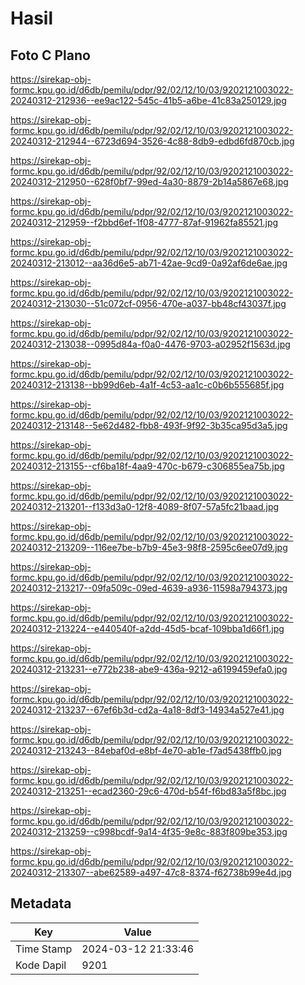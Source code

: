 # Hasil

## Foto C Plano

https://sirekap-obj-formc.kpu.go.id/d6db/pemilu/pdpr/92/02/12/10/03/9202121003022-20240312-212936--ee9ac122-545c-41b5-a6be-41c83a250129.jpg

https://sirekap-obj-formc.kpu.go.id/d6db/pemilu/pdpr/92/02/12/10/03/9202121003022-20240312-212944--6723d694-3526-4c88-8db9-edbd6fd870cb.jpg

https://sirekap-obj-formc.kpu.go.id/d6db/pemilu/pdpr/92/02/12/10/03/9202121003022-20240312-212950--628f0bf7-99ed-4a30-8879-2b14a5867e68.jpg

https://sirekap-obj-formc.kpu.go.id/d6db/pemilu/pdpr/92/02/12/10/03/9202121003022-20240312-212959--f2bbd6ef-1f08-4777-87af-91962fa85521.jpg

https://sirekap-obj-formc.kpu.go.id/d6db/pemilu/pdpr/92/02/12/10/03/9202121003022-20240312-213012--aa36d6e5-ab71-42ae-9cd9-0a92af6de6ae.jpg

https://sirekap-obj-formc.kpu.go.id/d6db/pemilu/pdpr/92/02/12/10/03/9202121003022-20240312-213030--51c072cf-0956-470e-a037-bb48cf43037f.jpg

https://sirekap-obj-formc.kpu.go.id/d6db/pemilu/pdpr/92/02/12/10/03/9202121003022-20240312-213038--0995d84a-f0a0-4476-9703-a02952f1563d.jpg

https://sirekap-obj-formc.kpu.go.id/d6db/pemilu/pdpr/92/02/12/10/03/9202121003022-20240312-213138--bb99d6eb-4a1f-4c53-aa1c-c0b6b555685f.jpg

https://sirekap-obj-formc.kpu.go.id/d6db/pemilu/pdpr/92/02/12/10/03/9202121003022-20240312-213148--5e62d482-fbb8-493f-9f92-3b35ca95d3a5.jpg

https://sirekap-obj-formc.kpu.go.id/d6db/pemilu/pdpr/92/02/12/10/03/9202121003022-20240312-213155--cf6ba18f-4aa9-470c-b679-c306855ea75b.jpg

https://sirekap-obj-formc.kpu.go.id/d6db/pemilu/pdpr/92/02/12/10/03/9202121003022-20240312-213201--f133d3a0-12f8-4089-8f07-57a5fc21baad.jpg

https://sirekap-obj-formc.kpu.go.id/d6db/pemilu/pdpr/92/02/12/10/03/9202121003022-20240312-213209--116ee7be-b7b9-45e3-98f8-2595c6ee07d9.jpg

https://sirekap-obj-formc.kpu.go.id/d6db/pemilu/pdpr/92/02/12/10/03/9202121003022-20240312-213217--09fa509c-09ed-4639-a936-11598a794373.jpg

https://sirekap-obj-formc.kpu.go.id/d6db/pemilu/pdpr/92/02/12/10/03/9202121003022-20240312-213224--e440540f-a2dd-45d5-bcaf-109bba1d66f1.jpg

https://sirekap-obj-formc.kpu.go.id/d6db/pemilu/pdpr/92/02/12/10/03/9202121003022-20240312-213231--e772b238-abe9-436a-9212-a6199459efa0.jpg

https://sirekap-obj-formc.kpu.go.id/d6db/pemilu/pdpr/92/02/12/10/03/9202121003022-20240312-213237--67ef6b3d-cd2a-4a18-8df3-14934a527e41.jpg

https://sirekap-obj-formc.kpu.go.id/d6db/pemilu/pdpr/92/02/12/10/03/9202121003022-20240312-213243--84ebaf0d-e8bf-4e70-ab1e-f7ad5438ffb0.jpg

https://sirekap-obj-formc.kpu.go.id/d6db/pemilu/pdpr/92/02/12/10/03/9202121003022-20240312-213251--ecad2360-29c6-470d-b54f-f6bd83a5f8bc.jpg

https://sirekap-obj-formc.kpu.go.id/d6db/pemilu/pdpr/92/02/12/10/03/9202121003022-20240312-213259--c998bcdf-9a14-4f35-9e8c-883f809be353.jpg

https://sirekap-obj-formc.kpu.go.id/d6db/pemilu/pdpr/92/02/12/10/03/9202121003022-20240312-213307--abe62589-a497-47c8-8374-f62738b99e4d.jpg


## Metadata

| Key        | Value               |
| ---------- | ------------------- |
| Time Stamp | 2024-03-12 21:33:46 |
| Kode Dapil | 9201                |



